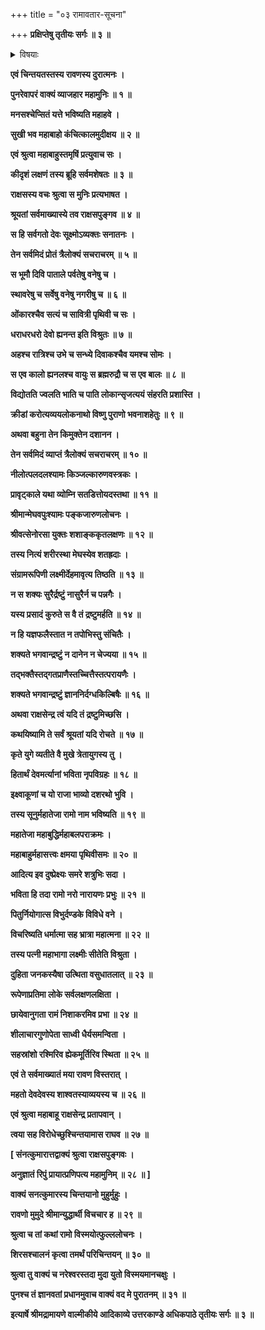 +++
title = "०३ रामावतार-सूचना"

+++
**प्रक्षिप्तेषु तृतीयः सर्गः ॥ ३ ॥**

<details><summary>विषयाः</summary>

नारायण-करान् मरणाभिलाषिणं रावणं प्रति  
तन्-मनो-भाव-विदा सनत्-कुमारेण  
नारायणस्य रामत्वेन भुव्य् अवतरण-कथनम् ॥ १ ॥
</details>

**एवं चिन्तयतस्तस्य रावणस्य दुरात्मनः ।**

**पुनरेवापरं वाक्यं व्याजहार महामुनिः ॥ १ ॥**

**मनसश्चेप्सितं यत्ते भविष्यति महाहवे ।**

**सुखी भव महाबाहो कंचित्कालमुदीक्षय ॥ २ ॥**

**एवं श्रुत्वा महाबाहुस्तमृषिं प्रत्युवाच सः ।**

**कीदृशं लक्षणं तस्य ब्रूहि सर्वमशेषतः ॥ ३ ॥**

**राक्षसस्य वचः श्रुत्वा स मुनिः प्रत्यभाषत ।**

**श्रूयतां सर्वमाख्यास्ये तव राक्षसपुङ्गव ॥ ४ ॥**

**स हि सर्वगतो देवः सूक्ष्मोऽव्यक्तः सनातनः ।**

**तेन सर्वमिदं प्रोतं त्रैलोक्यं सचराचरम् ॥ ५ ॥**

**स भूमौ दिवि पाताले पर्वतेषु वनेषु च ।**

**स्थावरेषु च सर्वेषु वनेषु नगरीषु च ॥ ६ ॥**

**ओंकारश्चैव सत्यं च सावित्री पृथिवी च सः ।**

**धराधरधरो देवो ह्यनन्त इति विश्रुतः ॥ ७ ॥**

**अहश्च रात्रिश्च उभे च सन्ध्ये दिवाकश्चैव यमश्च सोमः ।**

**स एव कालो ह्यनलश्च वायुः स ब्रह्मरुद्रौ च स एव बालः ॥ ८ ॥**

**विद्योतति ज्वलति भाति च पाति लोकान्सृजत्ययं संहरति प्रशास्ति ।**

**क्रीडां करोत्यव्ययलोकनाथो विष्णु पुराणो भवनाशहेतुः ॥ ९ ॥**

**अथवा बहुना तेन किमुक्तेन दशानन ।**

**तेन सर्वमिदं व्याप्तं त्रैलोक्यं सचराचरम् ॥ १० ॥**

**नीलोत्पलदलश्यामः किञ्जल्कारुणवस्त्रकः ।**

**प्रावृट्काले यथा व्योम्नि सतडित्तोयदस्तथा ॥ ११ ॥**

**श्रीमान्मेघवपुःश्यामः पङ्कजारुणलोचनः ।**

**श्रीवत्सेनोरसा युक्तः शशाङ्ककृतलक्षणः ॥ १२ ॥**

**तस्य नित्यं शरीरस्था मेघस्येव शतह्रदाः ।**

**संग्रामरूपिणी लक्ष्मीर्देहमावृत्य तिष्ठति ॥ १३ ॥**

**न स शक्यः सुरैर्द्रष्टुं नासुरैर्न च पन्नगैः ।**

**यस्य प्रसादं कुरुते स वै तं द्रष्टुमर्हति ॥ १४ ॥**

**न हि यज्ञफलैस्तात न तपोभिस्तु संचितैः ।**

**शक्यते भगवान्द्रष्टुं न दानेन न चेज्यया ॥ १५ ॥**

**तद्भक्तैस्तद्गतप्राणैस्तच्चित्तैस्तत्परायणैः ।**

**शक्यते भगवान्द्रष्टुं ज्ञाननिर्दग्धकिल्बिषैः ॥ १६ ॥**

**अथवा राक्षसेन्द्र त्वं यदि तं द्रष्टुमिच्छसि ।**

**कथयिष्यामि ते सर्वं श्रूयतां यदि रोचते ॥ १७ ॥**

**कृते युगे व्यतीते वै मुखे त्रेतायुगस्य तु ।**

**हितार्थं देवमर्त्यानां भविता नृपविग्रहः ॥ १८ ॥**

**इक्ष्वाकूणां च यो राजा भाव्यो दशरथो भुवि ।**

**तस्य सूनुर्महातेजा रामो नाम भविष्यति ॥ १९ ॥**

**महातेजा महाबुद्धिर्महाबलपराक्रमः ।**

**महाबाहुर्महासत्त्वः क्षमया पृथिवीसमः ॥ २० ॥**

**आदित्य इव दुष्प्रेक्ष्यः समरे शत्रुभिः सदा ।**

**भविता हि तदा रामो नरो नारायणः प्रभुः ॥ २१ ॥**

**पितुर्नियोगात्स विभुर्दण्डके विविधे वने ।**

**विचरिष्यति धर्मात्मा सह भ्रात्रा महात्मना ॥ २२ ॥**

**तस्य पत्नी महाभागा लक्ष्मीः सीतेति विश्रुता ।**

**दुहिता जनकस्यैषा उत्थिता वसुधातलात् ॥ २३ ॥**

**रूपेणाप्रतिमा लोके सर्वलक्षणलक्षिता ।**

**छायेवानुगता रामं निशाकरमिव प्रभा ॥ २४ ॥**

**शीलाचारगुणोपेता साध्वी धैर्यसमन्विता ।**

**सहस्रांशो रश्मिरिव ह्येकमूर्तिरिव स्थिता ॥ २५ ॥**

**एवं ते सर्वमाख्यातं मया रावण विस्तरात् ।**

**महतो देवदेवस्य शाश्वतस्याव्ययस्य च ॥ २६ ॥**

**एवं श्रुत्वा महाबाहू राक्षसेन्द्र प्रतापवान् ।**

**त्वया सह विरोधेच्छुश्चिन्तयामास राघव ॥ २७ ॥**

**\[ संनत्कुमारात्तद्वाक्यं श्रुत्वा राक्षसपुङ्गवः ।**

**अनुज्ञातं रिपुं प्रायात्प्रणिपत्य महामुनिम् ॥ २८ ॥ \]**

**वाक्यं सनत्कुमारस्य चिन्तयानो मुहुर्मुहुः ।**

**रावणो मुमुदे श्रीमान्युद्धार्थी विचचार ह ॥ २९ ॥**

**श्रुत्वा च तां कथां रामो विस्मयोत्फुल्ललोचनः ।**

**शिरसश्चालनं कृत्वा तमर्थं परिचिन्तयन् ॥ ३० ॥**

**श्रुत्वा तु वाक्यं च नरेश्वरस्तदा मुदा युतो विस्मयमानचक्षुः ।**

**पुनश्च तं ज्ञानवतां प्रधानमुवाच वाक्यं वद मे पुरातनम् ॥ ३१ ॥**

**इत्यार्षे श्रीमद्रामायणे वाल्मीकीये आदिकाव्ये उत्तरकाण्डे अधिकपाठे तृतीयः सर्गः ॥ ३ ॥**
